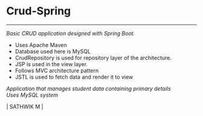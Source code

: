 # Crud-Spring

---

*Basic CRUD application designed with Spring Boot.*
- Uses Apache Maven
- Database used here is MySQL
- CrudRepository is used for repository layer of the architecture.
- JSP is used in the view layer.
- Follows MVC architecture pattern
- JSTL is used to fetch data and render it to view


*Application that manages student data containing primary details*    
*Uses MySQL system*



| SATHWIK M |
